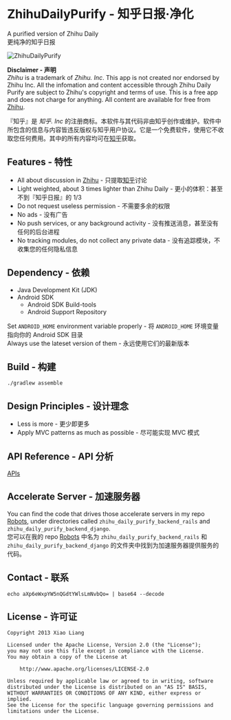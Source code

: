 ZhihuDailyPurify - 知乎日报·净化
================

A purified version of Zhihu Daily  
更纯净的知乎日报

![ZhihuDailyPurify](https://raw.githubusercontent.com/izzyleung/ZhihuDailyPurify/master/ZhihuDailyPurify.png)

__Disclaimer - 声明__  
*Zhihu* is a trademark of *Zhihu. Inc*. This app is not created nor endorsed by Zhihu Inc. All the infomation and content accessible through Zhihu Daily Purify are subject to Zhihu's copyright and terms of use. This is a free app and does not charge for anything. All content are available for free from [Zhihu](http://www.zhihu.com).  

『知乎』是 *知乎. Inc* 的注册商标。本软件与其代码非由知乎创作或维护。软件中所包含的信息与内容皆违反版权与知乎用户协议。它是一个免费软件，使用它不收取您任何费用。其中的所有内容均可在[知乎](http://www.zhihu.com)获取。

## Features - 特性
  - All about discussion in [Zhihu](http://www.zhihu.com) - 只提取[知乎](http://www.zhihu.com)讨论
  - Light weighted, about 3 times lighter than Zhihu Daily - 更小的体积：甚至不到『知乎日报』的 1/3
  - Do not request useless permission - 不需要多余的权限
  - No ads - 没有广告
  - No push services, or any background activity - 没有推送消息，甚至没有任何的后台进程
  - No tracking modules, do not collect any private data - 没有追踪模块，不收集您的任何隐私信息

## Dependency - 依赖
  - Java Development Kit (JDK)
  - Android SDK
    - Android SDK Build-tools
    - Android Support Repository

Set `ANDROID_HOME` environment variable properly - 将 `ANDROID_HOME` 环境变量指向你的 Android SDK 目录  
Always use the lateset version of them - 永远使用它们的最新版本


## Build - 构建
`./gradlew assemble`  

## Design Principles - 设计理念
  - Less is more - 更少即更多
  - Apply MVC patterns as much as possible - 尽可能实现 MVC 模式

## API Reference - API 分析
[APIs](https://github.com/izzyleung/ZhihuDailyPurify/wiki/%E7%9F%A5%E4%B9%8E%E6%97%A5%E6%8A%A5-API-%E5%88%86%E6%9E%90)

## Accelerate Server - 加速服务器
You can find the code that drives those accelerate servers in my repo [Robots](https://github.com/izzyleung/Robots), under directories called `zhihu_daily_purify_backend_rails` and `zhihu_daily_purify_backend_django`.  
您可以在我的 repo [Robots](https://github.com/izzyleung/Robots) 中名为 `zhihu_daily_purify_backend_rails` 和 `zhihu_daily_purify_backend_django` 的文件夹中找到为加速服务器提供服务的代码。

## Contact - 联系
`echo aXp6eWxpYW5nQGdtYWlsLmNvbQo= | base64 --decode`

## License - 许可证
    Copyright 2013 Xiao Liang

    Licensed under the Apache License, Version 2.0 (the "License");
    you may not use this file except in compliance with the License.
    You may obtain a copy of the License at

        http://www.apache.org/licenses/LICENSE-2.0

    Unless required by applicable law or agreed to in writing, software
    distributed under the License is distributed on an "AS IS" BASIS,
    WITHOUT WARRANTIES OR CONDITIONS OF ANY KIND, either express or implied.
    See the License for the specific language governing permissions and
    limitations under the License.
